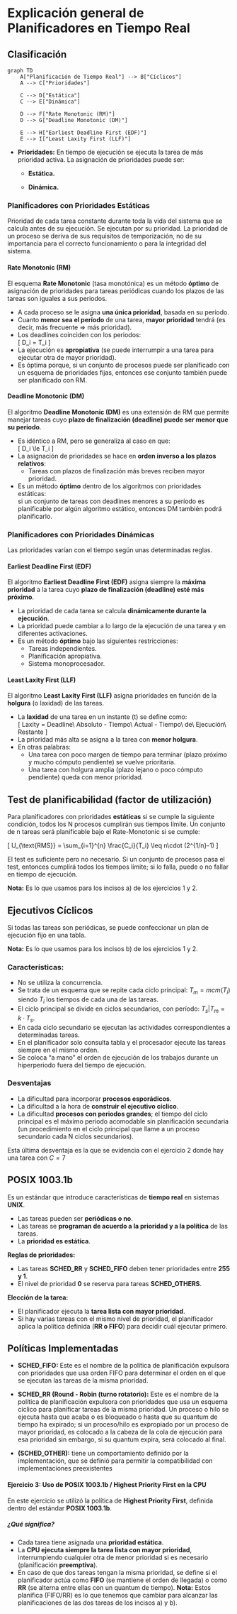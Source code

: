 # Explicación general de Planificadores en Tiempo Real

## Clasificación

```mermaid
graph TD
    A["Planificación de Tiempo Real"] --> B["Cíclicos"]
    A --> C["Prioridades"]

    C --> D["Estática"]
    C --> E["Dinámica"]

    D --> F["Rate Monotonic (RM)"]
    D --> G["Deadline Monotonic (DM)"]

    E --> H["Earliest Deadline First (EDF)"]
    E --> I["Least Laxity First (LLF)"]

```

- **Prioridades:** En tiempo de ejecución se ejecuta la tarea de más prioridad activa. La asignación de prioridades puede ser:

    - **Estática.** 
    
    - **Dinámica.**


### Planificadores con Prioridades Estáticas

Prioridad de cada tarea constante durante toda la vida del sistema que se calcula antes de su ejecución. Se ejecutan por su prioridad. La prioridad de un proceso se deriva de sus requisitos de temporización, no de su importancia para el correcto funcionamiento o para la integridad del sistema.

#### Rate Monotonic (RM)

El esquema **Rate Monotonic** (tasa monotónica) es un método **óptimo** de asignación de prioridades para tareas periódicas cuando los plazos de las tareas son iguales a sus periodos.

- A cada proceso se le asigna **una única prioridad**, basada en su período.
- Cuanto **menor sea el período** de una tarea, **mayor prioridad** tendrá (es decir, más frecuente ⇒ más prioridad).
- Los deadlines coinciden con los periodos:  
  \[
  D_i = T_i
  \]
- La ejecución es **apropiativa** (se puede interrumpir a una tarea para ejecutar otra de mayor prioridad).
- Es óptima porque, si un conjunto de procesos puede ser planificado con un esquema de prioridades fijas, entonces ese conjunto también puede ser planificado con RM.  


#### Deadline Monotonic (DM)

El algoritmo **Deadline Monotonic (DM)** es una extensión de RM que permite manejar tareas cuyo **plazo de finalización (deadline) puede ser menor que su periodo**.

- Es idéntico a RM, pero se generaliza al caso en que:  
  \[
  D_i \le T_i
  \]
- La asignación de prioridades se hace en **orden inverso a los plazos relativos**:
  - Tareas con plazos de finalización más breves reciben mayor prioridad.
- Es un método **óptimo** dentro de los algoritmos con prioridades estáticas:  
  si un conjunto de tareas con deadlines menores a su período es planificable por algún algoritmo estático, entonces DM también podrá planificarlo.


### Planificadores con Prioridades Dinámicas

Las prioridades varían con el tiempo según unas determinadas reglas.

#### Earliest Deadline First (EDF)

El algoritmo **Earliest Deadline First (EDF)** asigna siempre la **máxima prioridad** a la tarea cuyo **plazo de finalización (deadline) esté más próximo**.

- La prioridad de cada tarea se calcula **dinámicamente durante la ejecución**.
- La prioridad puede cambiar a lo largo de la ejecución de una tarea y en diferentes activaciones.
- Es un método **óptimo** bajo las siguientes restricciones:
  - Tareas independientes.
  - Planificación apropiativa.
  - Sistema monoprocesador.


#### Least Laxity First (LLF)

El algoritmo **Least Laxity First (LLF)** asigna prioridades en función de la **holgura** (o laxidad) de las tareas.

- La **laxidad** de una tarea en un instante \(t\) se define como:  
  \[
  Laxity = Deadline\ Absoluto - Tiempo\ Actual - Tiempo\ de\ Ejecución\ Restante
  \]
- La prioridad más alta se asigna a la tarea con **menor holgura**.  
- En otras palabras:  
  - Una tarea con poco margen de tiempo para terminar (plazo próximo y mucho cómputo pendiente) se vuelve prioritaria.
  - Una tarea con holgura amplia (plazo lejano o poco cómputo pendiente) queda con menor prioridad.



## Test de planificabilidad (factor de utilización)

Para planificadores con prioridades **estáticas** si se cumple la siguiente condición, todos los N procesos cumplirán sus tiempos límite. Un conjunto de n tareas será planificable bajo el Rate-Monotonic si se cumple:

\[
  U_{\text{RMS}} = \sum_{i=1}^{n} \frac{C_i}{T_i} \leq n\cdot (2^{1/n}-1)
  \]

El test es suficiente pero no necesario. Si un conjunto de procesos pasa el test, entonces cumplirá todos los tiempos límite; si lo falla, puede o no fallar en tiempo de ejecución. 



**Nota:** Es lo que usamos para los incisos a) de los ejercicios 1 y 2.




## Ejecutivos Cíclicos 

Si todas las tareas son periódicas, se puede confeccionar un plan de ejecución fijo en una tabla.

**Nota:** Es lo que usamos para los incisos b) de los ejercicios 1 y 2.


### Características:
- No se utiliza la concurrencia.
- Se trata de un esquema que se repite cada ciclo principal: $T_m=mcm(T_i)$ siendo $T_i$ los tiempos de cada una de las tareas.
- El ciclo principal se divide en ciclos secundarios, con
período: $T_s | T_m=k·T_s$.
- En cada ciclo secundario se ejecutan las actividades correspondientes a determinadas tareas.
- En el planificador solo consulta tabla y el procesador ejecute las tareas siempre en el mismo orden.
- Se coloca “a mano” el orden de ejecución de los trabajos durante un hiperperiodo fuera del tiempo de ejecución.

### Desventajas

- La dificultad para incorporar **procesos esporádicos**.
- La dificultad a la hora de **construir el ejecutivo cíclico**.
- La dificultad **procesos con periodos grandes**; el tiempo del ciclo principal es el máximo periodo acomodable sin planificación secundaria (un procedimiento en el ciclo principal que llame a un proceso secundario cada N ciclos secundarios).

Esta última desventaja es la que se evidencia con el ejercicio 2 donde hay una tarea con $C=7$



## POSIX 1003.1b 

Es un estándar que introduce características de **tiempo real** en sistemas **UNIX**.  

- Las tareas pueden ser **periódicas o no**.  
- Las tareas se **programan de acuerdo a la prioridad y a la política** de las tareas.  
- La **prioridad es estática**. 

**Reglas de prioridades:**

- Las tareas **SCHED_RR** y **SCHED_FIFO** deben tener prioridades entre **255 y 1**.  
- El nivel de prioridad **0** se reserva para tareas **SCHED_OTHERS**.  



**Elección de la tarea:**

- El planificador ejecuta la **tarea lista con mayor prioridad**.  
- Si hay varias tareas con el mismo nivel de prioridad, el planificador aplica la política definida (**RR o FIFO**) para decidir cuál ejecutar primero.  


## Políticas Implementadas

- **SCHED_FIFO:** Este es el nombre de la política de planificación expulsora con prioridades que usa orden FIFO para determinar el orden en el que se ejecutan las tareas de la misma prioridad.

- **SCHED_RR (Round - Robin (turno rotatorio):** Este es el nombre de la política de planificación expulsora con prioridades que usa un esquema cíclico para planificar tareas de la misma prioridad. Un proceso o hilo se ejecuta hasta que acaba o es bloqueado o hasta que su quantum de tiempo ha expirado; si un proceso/hilo es expropiado por un proceso de mayor prioridad, es colocado a la cabeza de la cola de
ejecución para esa prioridad sin embargo, si su quantum expira, será colocado al final.

- **(SCHED_OTHER):** tiene un comportamiento definido por la implementación, que se definió para permitir la compatibilidad con implementaciones preexistentes





#### Ejercicio 3: Uso de POSIX 1003.1b / Highest Priority First en la CPU

En este ejercicio se utilizó la política de **Highest Priority First**, definida dentro del estándar **POSIX 1003.1b**.  

##### ¿Qué significa?

- Cada tarea tiene asignada una **prioridad estática**.  
- La **CPU ejecuta siempre la tarea lista con mayor prioridad**, interrumpiendo cualquier otra de menor prioridad si es necesario (planificación **preemptiva**).  
- En caso de que dos tareas tengan la misma prioridad, se define si el planificador actúa como **FIFO** (se mantiene el orden de llegada) o como **RR** (se alterna entre ellas con un quantum de tiempo). 
  **Nota:** Estos planifica (FIFO/RR) es lo que tenemos que cambiar para alcanzar las planificaciones de las dos tareas de los incisos a) y b).


